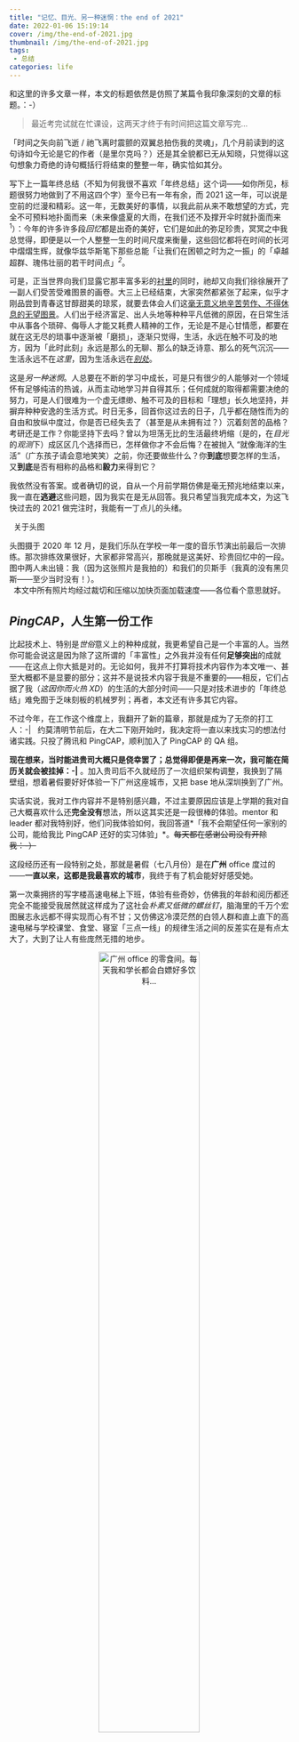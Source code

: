```yaml
---
title: "记忆、目光、另一种迷惘：the end of 2021"
date: 2022-01-06 15:19:14
cover: /img/the-end-of-2021.jpg
thumbnail: /img/the-end-of-2021.jpg
tags:
 - 总结
categories: life
---
```


和这里的许多文章一样，本文的标题依然是仿照了某篇令我印象深刻的文章的标题。：-）

> 最近考完试就在忙课设，这两天才终于有时间把这篇文章写完...

「时间之矢向前飞逝 / 祂飞离时震颤的双翼总拍伤我的灵魂」，几个月前读到的这句诗如今无论是它的作者（是里尔克吗？）还是其全貌都已无从知晓，只觉得以这句想象力奇绝的诗句概括行将结束的整整一年，确实恰如其分。

写下上一篇年终总结（不知为何我很不喜欢「年终总结」这个词——如你所见，标题很努力地做到了不用这四个字）至今已有一年有余，而 2021 这一年，可以说是空前的烂漫和精彩。这一年，无数美好的事情，以我此前从来不敢想望的方式，完全不可预料地扑面而来（未来像盛夏的大雨，在我们还不及撑开伞时就扑面而来<sup>1</sup>）：今年的许多许多段*回忆*都是出奇的美好，它们是如此的弥足珍贵，冥冥之中我总觉得，即便是以一个人整整一生的时间尺度来衡量，这些回忆都将在时间的长河中熠熠生辉，就像华兹华斯笔下那些总能「让我们在困顿之时为之一振」的「卓越超群、瑰伟壮丽的若干时间点」<sup>*2*</sup>。

可是，正当世界向我们显露它那丰富多彩的[衬里](https://m.thepaper.cn/baijiahao_10470277)的同时，祂却又向我们徐徐展开了一副人们受苦受难图景的画卷。大三上已经结束，大家突然都紧张了起来，似乎才刚品尝到青春这甘醇甜美的琼浆，就要去体会人们这[毫无意义地辛苦劳作、不得休息的无望图景](https://www.zgnfys.com/m/a/nfwx-52600.shtml)。人们出于经济富足、出人头地等种种平凡低微的原因，在日常生活中从事各个琐碎、侮辱人才能又耗费人精神的工作，无论是不是心甘情愿，都要在就在这无尽的琐事中逐渐被「磨损」，逐渐只觉得，生活，永远在触不可及的地方，因为「此时此刻」永远是那么的无聊、那么的缺乏诗意、那么的死气沉沉——生活永远不在*这里*，因为生活永远在[*别处*](https://book.douban.com/subject/25900388/)。

这是*另一种迷惘*。人总要在不断的学习中成长，可是只有很少的人能够对一个领域怀有足够纯洁的热诚，从而主动地学习并自得其乐；任何成就的取得都需要决绝的努力，可是人们很难为一个虚无缥缈、触不可及的目标和「理想」长久地坚持，并摒弃种种安逸的生活方式。时日无多，回首你这过去的日子，几乎都在随性而为的自由和放纵中度过，你是否已经失去了（甚至是从未拥有过？）沉着刻苦的品格？考研还是工作？你能坚持下去吗？曾以为坦荡无比的生活最终坍缩（是的，在*目光*的*观测*下）成区区几个选择而已，怎样做你才不会后悔？在被抛入 “就像海洋的生活”（广东孩子请会意地笑笑）之前，你还要做些什么？你**到底**想要怎样的生活，又**到底**是否有相称的品格和**毅力**来得到它？

我依然没有答案。或者确切的说，自从一个月前学期仿佛是毫无预兆地结束以来，我一直在**逃避**这些问题，因为我实在是无从回答。我只希望当我完成本文，为这飞快过去的 2021 做完注时，我能有一丁点儿的头绪。

<article class="message is-info">
  <div class="message-header">
    <p><i class="fas fa-camera"></i> &nbsp; 关于头图</p>
  </div>
  <div class="message-body">
    头图摄于 2020 年 12 月，是我们乐队在学校一年一度的音乐节演出前最后一次排练。那次排练效果很好，大家都非常高兴，那晚就是这美好、珍贵回忆中的一段。图中两人未出镜：我（因为这张照片是我拍的）和我们的贝斯手（我真的没有黑贝斯——至少当时没有！）。
  </div>
</article>
<!-- more -->

<article class="message">
  <div class="message-body"><i class="fas fa-image"></i>&nbsp;&nbsp;本文中所有照片均经过裁切和压缩以加快页面加载速度——各位看个意思就好。</div>
</article>

## *PingCAP*，人生第一份工作

比起技术上、特别是*世俗*意义上的种种成就，我更希望自己是一个丰富的人。当然你可能会说这是因为除了这所谓的「丰富性」之外我并没有任何**足够突出**的成就——在这点上你大抵是对的。无论如何，我并不打算将技术内容作为本文唯一、甚至大概都不是显要的部分；这并不是说技术内容于我是不重要的——相反，它们占据了我（*这因你而火热 XD*）的生活的大部分时间——只是对技术进步的「年终总结」难免囿于乏味刻板的机械罗列；再者，本文还有许多其它内容。

不过今年，在工作这个维度上，我翻开了新的篇章，那就是成为了无奈的打工人：-|&nbsp; &nbsp;约莫清明节前后，在大二下刚开始时，我决定将一直以来找实习的想法付诸实践。只投了腾讯和 PingCAP，顺利加入了 PingCAP 的 QA 组。

**现在想来，当时能进贵司大概只是侥幸罢了；总觉得即便是再来一次，我可能在简历关就会被挂掉：-|**  。加入贵司后不久就经历了一次组织架构调整，我换到了隔壁组，想着暑假要好好体验一下广州这座城市，又把 base 地从深圳换到了广州。

实话实说，我对工作内容并不是特别感兴趣，不过主要原因应该是上学期的我对自己大概喜欢什么还**完全没有**想法，所以这其实还是一段很棒的体验。mentor 和 leader 都对我特别好，他们问我体验如何，我回答道*「我不会期望任何一家别的公司，能给我比 PingCAP 还好的实习体验」*。~~每天都在感谢公司没有开除我：-）~~

这段经历还有一段特别之处，那就是暑假（七八月份）是在**广州** office 度过的——**一直以来，这都是我最喜欢的城市**，我终于有了机会能好好感受她。

第一次乘拥挤的写字楼高速电梯上下班，体验有些奇妙，仿佛我的年龄和阅历都还完全不能接受我居然就这样成为了这社会*朴素又低微的螺丝钉*，脑海里的千万个宏图展志永远都不得实现而心有不甘；又仿佛这冷漠茫然的白领人群和直上直下的高速电梯与学校课堂、食堂、寝室「三点一线」的规律生活之间的反差实在是有点太大了，大到了让人有些庞然无措的地步。

<p align="center">
	<img height="60%" width="60%" src="/img/the-end-of-2021/DSC_1170.JPG" alt="广州 office 的零食间。每天我和学长都会白嫖好多饮料..." />
</p>

<p align="center">
	<img height="60%" width="60%" src="/img/the-end-of-2021/DSC_1169.JPG" alt="临江工位的视野。很多个晚上，下班后我都沿着江边的小道走到图左侧的大桥处，然后再坐有轨电车回来。" />
</p>
适应之后，在 office 上班的两个月，总体还是非常舒适的。有熟悉的学长一同摸鱼、卷 CS，总归还是不会那么枯燥乏味（&nbsp;&nbsp; 住处干净整洁，楼下就是购物中心和小吃街，离公司也只有一个地下通道的距离；俯瞰整个琶洲的江景高层公寓低廉的价格使我对广州的好感更上一层。

<p align="center">
	<img height="60%" width="60%" src="/img/the-end-of-2021/DSC_1598.JPG" alt="住处日间的视野。图中近处的大桥就是东圃特大桥。" />
</p>

<p align="center">
	<img height="60%" width="60%" src="/img/the-end-of-2021/DSC_1641.JPG" alt="夜间更是宁静祥和。" />
</p>

每天下班，先是沿着江边散步到琶洲大桥，再坐我经常形容为 *“非常温柔地”* 发出「铛、铛、铛」声音的有轨列车回到住处；点一份外卖（附近有一家不错的粥铺），晚上就在这开阔的景色前读书；每每感到疲乏劳累，抬头向外望去，横向伸展的街灯和缓缓驶过的车流总能让我感到轻松和宁静，于是又埋下头来尝试消化 [B4](https://dl.acm.org/doi/10.1145/2486001.2486019)（顺带一提，这篇论文十分值得一读！） 中有关流量工程的诸多细节。 

周末则是在只消几站地铁（当然，我更喜欢坐电车）就到的珠江新城消磨时间，博物馆、美术馆、音乐厅，在图书馆的东欧文学区流连一阵，晚上准时打卡海心沙喷泉，再慢悠悠地散步走回住处。即便是看了不知多少次，每一次站在海心沙亚运公园的喷泉池前，在广州塔不断变幻的灯光下，看着升高的水柱逐渐超过远处猎德大桥顶端挂着的四个红色的发光大字，我还是会感到一丝兴奋——仿佛这随着吹拂的微风四处飘散的水珠，就是那五羊传说中衔着稻穗的仙羊，为世界降下的象征着幸福的甘霖。

<p align="center">
	<img height="60%" width="60%" src="/img/the-end-of-2021/DSC_1109.JPG" alt="看！是隧道！（广州珠江新城 APM 线）" />
</p>


然而谁能料到，仅仅半年后就迎来了互联网产业的又一次寒冬，公司方向的调整使我成为了整个研发部门最后一个日常实习的 offer。随着远程实习变成短暂记忆里渐渐消失的回响，我也从三语播报城市回到了双语播报城市。

## *技术*，路在何方

今年技术的最大成长，或许是知道了自己应该努力的方向。接下来我要作一些枯燥无味的机械列举了——希望读者能够包容这点。

- 年初修完了 Dan Grossman 教授在 Coursera 上的编程语言课程 Programming Languages 的所有部分。

- 稍微认真一些地看了一些 PL 的内容（一点 HOPL（HOPL 上的文章都好长... 至少 60 页...）、一点 LLVM、一点零散文献）（我自知自己还完全配不上 PL*T* 这个术语中的 *T* 字母——我会继续努力的），主要是一些奇奇怪怪的文章，在本博客有一些相关的想法。自己对这个主题的了解实在还是太少了，并不具有卖弄的资本，还有许多要读的文章和书籍。希望 2022 能修完两门打算了很久的网课。

- 读完了《自顶向下》和一些网络方面的文献，跟着 CCNA 的实验手册在 GNS3 上体验了一把网管... 不得不说，《自顶向下》的参考文献列表真的**十分有价值**。

- 因为工作的原因看了一些 Golang、gc 和 [Go 语言设计与实现](https://draveness.me/golang/)，感觉好细节... 目前就记得 channel 的 handoff 和 L4 里处理 IPC 的方式有一些异曲同工之妙...

- 看了一些公司的数据库相关的资料和 CMU 15-445/645，然而完成了前两个 lab 就跑路了... 可能自己确实不太喜欢存储。或许 2022 再试试？

- 大三上修完了 MIT 6.S081 的所有课程和 [Lab](https://github.com/Ray-Eldath/MIT6.S081)，后半部分的论文阅读使我**十分兴奋**，于是跟着 [ACM Digital Library](https://dl.acm.org/) 上几个会议的 Top Cited 又读了一些比较著名的文章（除了 monokernel、μkernel、unikernel，还有前两天刚读到的 multikernel... 操作系统领域内的各种令人好奇的问题和机制层出不穷，**或许这就是我应该努力的方向？**）。从这起读的文章就多了很多，似乎终于得以一瞥「严谨的计算机*科学*」的剪影。

- Tanenbaum 教授的《现代操作系统》太好看了！在修完 MIT 6.S081 这类实践性很强的课程后，MOS 这本书能使你对操作系统领域的许多并未在课程中覆盖的解决方案以及各个*细节*组件形成的*复杂、动态*的*整体*产生深刻的理解——更别提这本书还十分幽默！这里还要感谢译者们相当出色的翻译水平，个人认为本书的翻译甚至比《自顶向下》还要好些。

- 终于完成了 [astrio](https://github.com/Ray-Eldath/astrio) 这个在许多好些的大学都只不过是本科生必修课的五级流水线 MIPS CPU... 正如 repo 的提交历史反映的，这个项目的主体部分是我于 2020 年一个在家学习的清闲学期完成的，当时主要使用 Verilator。后来本学期刚好有计组课，我找老师借了 FPGA 开发板（似乎整个学校都没什么人会用这玩意，又只能纯靠自己折腾 = =），修复了两年前冥思苦想许久也未能解决的众多 bug，成功将这个小玩具上板测试，才算终于完成了这个项目。

  > 我想调试这个项目和 MIT 6.S081 lab（这两个项目都非常难调）的最重要收获是教会了我一种为陌生的体系构建系统的方式，这种 “一点一点来” 方式十分有效，至少就修复这两个项目中数不清的难搞 bug 而言。

- 大三上的课业出人意料地顺当。计组、嵌入式、操作系统、专业英语，四门大专业课都**十分有幸**遇到了**非常棒**的教授，实验没花太多时间就拿到了前列的成绩，考试也从未如此简单。希望这几门课能有一个好的总分。

- 似乎终于明白了「通过兴趣提升语言词汇量」是什么含义。每天一到两集 NPR 听力，最喜欢 Up First、Consider This 和 Short Wave；硬着头皮读塞林格，尽管生词很多，但伴着词典，塞林格流畅的笔触和出人意料的结局每每使我情不自禁地跟着朗读。习惯了之后，这样的方式比背单词真是要舒服太多，「停滞已久的时钟终于又转了起来」（忘了在哪看到这句话的了...）。

剩下的时间都给了工作，还有各种零零散散的阅读（内存序云云，Kubernetes 云云...）。「通过一门顶尖的大学课程或者是教科书才能了解一个领域」，这个道理我明白得实在是太晚了。**真希望自己有更多时间。**

每年完成的事情，总结下来似乎都是那么少、那么地少于自己的期望。空闲的时间由疲惫、自我怀疑和焦虑填满，在 *极限竞速：地平线*（这是我目前最喜欢的游戏——我的机箱上就刻着这个游戏的图标）、*Beat Saber* 和 *Haven* 里消磨时间，总是思忖这无从下手的未来，在反复的失眠中变得易怒又焦躁。自己没有足够的热忱、越来越没动力写代码、又不甘将技术理解为「无奈的生计」，**时日已无多，矛盾又懒惰的我，到底路在何方？**

> 不过地五是**真的好玩！**越玩越觉得比地四好玩。

## *乐队*，自由的音符

或许今年最大的收获，就是自己的乐队终于迈上正轨了。从大二下学期偶然组建（当时的情形是一位学长（另一支乐队的节奏吉他手，我们两支乐队如今关系十分紧密）花二十分钟劝说另一位吉他手改玩贝斯（他的原话是：**你如果玩吉他，那你充其量就是个吉他手而已；可你如果改玩贝斯，你就成就了一个乐队**），于是他就成就了我们乐队），途中因为技术和时间安排的原因遇到各种波折，到现在大家众心成城、也明确地知道「下一首歌」应该是什么效果、又该如何处理各种乐器之间复杂的关联与冲突，我们作为一个乐队的整体成长很大。于我个人而言，更重要的是我认识了这样一群人：大家接纳、关心彼此，有共同的目标和愿景，能够一齐欢笑一齐悲伤——这对我而言，还是一种新鲜的体验。乐队的成就属于它的每一个乐手，每一次选歌时的争执、排练时我和吉他手总要停下来互问对方如何处理这一段节奏抑或是那一段和弦、从以前演出前总是紧张到现在即便是在台上也无比轻松因为我知道我们就是能取得我们希望的效果（尽管不够完美）：是乐器将我们连在了一起，我们知道我们并不想仅仅是简单地 cover 一首歌，而是要把我们的理解融入对每一首歌的处理中——这通常需要规模不小的改动。

其它任何形式的努力和这种付出都没有可比性，因为我们都能确切听到（甚至是能*看到*）这*自由的音符*从每一个人的指尖倾泻流淌，共同构成一首歌，好像乐曲和乐器都拥有了它自己的灵魂：无数个排练（甚至是演出时）我们都会完全沉浸在自己构筑出的这*音符*的世界中，观众们会说「那鼓手摇头晃脑地边唱边敲好开心呀，*像个孩子*」。

<p align="center">
	<img height="60%" width="60%" src="/img/the-end-of-2021/mmexport1639846278954.jpg" alt="学校 2021 音乐节演出合照" />
</p>

<p align="center">
	<img height="60%" width="60%" src="/img/the-end-of-2021/mmexport1639894991875.jpg" alt="同一场音乐节——摄影师今晚加鸡腿！" />
</p>

今年听了几场 live，上了几次 livehouse（如今演出需求过于旺盛，一支乐队要上 livehouse 并不困难）：每次学长都会戏谑地说「大家可都是上过 livehouse 的**老前辈**了」——好像还是在那个需要争取演出机会的时代。

<p align="center">
	<img height="30%" width="40%" src="/img/the-end-of-2021/DSC_2322~2.JPG" alt="年底的一场 live（友情客串学长乐队的鼓手，所以其实并不太享受）" />
</p>

<p align="center">
	<img height="50%" width="50%" src="/img/the-end-of-2021/mmexport1640443355860.jpg" alt="同一场 live，节奏吉他手跳水——妹子真多啊。(啧啧啧)" />
</p>

「乐队真是那种，即便是在整个人生的尺度上，也会熠熠生辉，几乎是仅有的*没有任何遗憾*的美好回忆」，一年一度的音乐节结束后，我发了这样一条推特。乐队这段体验真是弥足珍贵（本文的头图很好地反映了这一点），几乎没有什么遗憾，唯一可惜的就是，快要毕业的我们已经很难再继续延续这迄今只持续了短短一年的美好，下一次演出，或许就是告别演出了吧。

## 记忆，*阅读*，另一种目光<sup>*3*</sup>

今年的阅读并没有很多（每年都是如此 = =），不过我对黑塞的喜爱程度算是正式超过了加缪（没办法，谁让加缪的作品那么少），也非常幸运地读到了两位东欧作家的作品：辛波斯卡和切斯瓦夫 · 米沃什。权且贴一段自己今年写下的文字来概观我对这些作家的感受：

> 晚上顶着困意看了几页切斯瓦夫米沃什的《路边狗》，意外地发现很好看（也很好读），这种词句简单、文笔凝炼、富有哲理，总是絮絮叨叨的随笔和碎语总让我想到零星的几位朋友写的东西。顺便让我想到辛波斯卡的《碎语，奇迹市场与希望》。 
>
> 其实如果这种「絮絮叨叨」的气质（实质是一种连贯思维的能力，有条理地专注地思考并整理，而非发散性地跳跃、遗漏诸多细节，亦非不时陷于要不是情感要不就是过往中）是诗人或者文艺家（如果按传统的理解将诗人理解为文艺家中最文艺的那类的话，那么这一点在诗人身上想必也会表现地最为明显）的必要思维方式的话，那么我显然是不适合这*几*行的了，甚至进一步说，我恰恰站在这种气质的反面。
>
> 当然，要说这是更为广泛的思维方式、而非仅仅局限于文艺界也是有道理的，当然我个人并不这么期望，毕竟自己的反面所占据的领域还是越小越好....
>
> 当然其实也不一定罢...... 时至今日我都非常清楚地记得第一次读普希金的某首诗其中一句非常精妙的比喻时的那种震撼，还有读加缪《第一人》的第一章「云到不了东面的海了，现在势欲淹没整个地区，...」那段，加缪在短短一段里将天与地、南与北、历史与当下等等独立复杂的元素游刃有余地织成一段精妙文字时的（请允许我开个小小的玩笑（（（    ），卡夫卡口中的 \*\* 般的快感，还有读扎加耶夫斯基的一些现代诗，其中一些仅仅四行就能涉及五个地方六种意象时的惊奇，或许极具跳跃性和创造性的思维其实也是尤其是浪漫主义文学和一些*修辞学*中非常重要的部分... 当然就论我个人的话我觉得我的口味逐渐在从以前的 *偏向浪漫主义、歌颂和宏大* 向 *内敛、含蓄、冷峻* 转变，我觉得想比加缪我现在可能更加喜欢黑塞，尤其是吴忆帆（不是吴亦凡（（（（    ）翻译出的那种冷峻的抒情诗人气质....（来自[我的 Telegram Channel](https://t.me/kaworunagisa17/2068)）

黑塞、辛波斯卡、米沃什、雷蒙德 · 卡佛的小说和诗歌，还有一些杂七杂八的大陆科幻，再加上关注的*诗歌*和*思与诗*两个很不错的微信公众号不时推送的一些诗歌和有关诗人的评论，差不多就是我今年阅读的全部了。今年认真读了很多诗，也背下来而不少；在这里再贴一首目前为止最喜欢的诗歌：辛波斯卡的《在一颗小行星下》，作为 “压舱石”（最后一首）收录在湖南文艺出版社的《我曾这样寂寞生活》中，译者胡桑。顺便一提这出版社，就那么几首诗，反复出各种各样过度装帧的集子来靠辛波斯卡圈钱，有点恶心...

> 在一颗小星星下
> [波兰] 辛波斯卡
>
> 
>
> 我为把偶然称为必然而向它道歉。
>
> 万一我错了，我就向必然道歉。
>
> 请别生气，幸福，如果我将你占为己有。
>
> 死者，但愿你容忍这一切，我的记忆正在枯萎。
>
> 每一秒钟我都忽视了整个世界，于是，我向时间道歉。
>
> 我为将新欢当成初恋而向旧爱道歉。
>
> 原谅我，远方的战争，原谅我将鲜花带回了家。
>
> 原谅我，外露的伤口，原谅我刺破了自己的手指。
>
> 我为小步舞曲唱片而向在深渊里呼喊的人道歉。
>
> 今天，清晨五点我仍在熟睡，为此我向等候在火车站的人道歉。
>
> 宽恕我，被追逐的希望，宽恕我一再地大笑。
>
> 宽恕我，沙漠，宽恕我未能及时带来一匙清水。
>
> 还有你，猎鹰，这些年你依然如故，在同一个笼子，
>
> 在空中，你的目光凝固在一处，
>
> 原谅我，即使你变成标本。
>
> 我为桌子的四条腿而向被砍倒的树木道歉。
>
> 我为小回答而向大问题道歉。
>
> 真理，请不要太在意我。
>
> 尊严，请对我大度些。
>
> **容忍我，哦，神秘的存在，容忍我拆掉了你裙摆上偶然的针线。**
>
> **灵魂，请别指责我偶尔才拥有你。**
>
> 我向所有事物道歉，我不能随时到达每一个地方。
>
> 我向所有人道歉，我无法成为每一个男人和女人。
>
> 我知道，只要我活着，就不能变得公正，
>
> 因为，我是我自己的障碍。
>
> 言语，不要怪罪我借用了庄严的词句，
>
> 又竭尽全力让它们变得轻盈。 
>
> 
>
> （胡桑  译）

# 尾声：这被鞭策的日子<sup>*4*</sup>

对于在上文已经记叙了的许多段体验，其时我都有一种感觉：脑海中多次响起一个声音，它告诉我要好好铭记当时的一切，因为这可能是以我一生的尺度来看也为数不多、甚至是唯一的经历——我努力地铭记它们；而这种茫然若失的情绪在本文的开头已经描述过。现在对那些已然过去但仍然闪烁的珍贵回忆，唯一可惜的就是它们不够经久，也很难有机会再体验了。

**但我并不后悔，我并不拒绝踏入这条河流**<sup>*5*</sup>：那个台下观众随着 Free Loop 中一句句温柔的歌词来回热情地挥动手机的时刻；那个在 livehouse 后台侯场时躺在沙发上、仅一墙之隔的舞台传来震耳欲聋的声响震得我的耳膜有些难受的时刻；那个凌晨四点看到雪花（一开始是冰粒）从透着粉红色和冰蓝色微光（是的，严重的空气污染）的苍穹边缘缓缓落下的我激动地大喊「这是广东孩子的人生第一场雪呀」的时刻；还有那个在广州某座可以看到万胜围有轨电车终点站和东圃特大桥的一座高层居民楼的某个角落，凌晨两点突然抬起头，透过窗外看到就像《南方》<sup>6</sup> 一样的大雨磅礴 “势欲淹没整个地区”<sup>7</sup>，远处灯线逐渐融化在无穷无尽的雨丝中，费力地穿过弥漫整个空间的深沉雾霭的时刻；这些时刻和其它的许多事情，随着这快若飞矢的一年一并结束，永远停留在那个希望自己是、更希望自己**永远**是**丰富的、浪漫的**（在「浪漫主义文学」意义下）、**热情的** 18 岁孩子的心灵深处，现在这短暂的一年也被一种落日余晖般的金色光芒所笼罩，在这被鞭策的日子的终点，有关它的一切、无论是欢欣还是苦痛，都变得如此可爱和迷人，有如从梦中摘下的回忆<sup>*8*</sup>。

### <全文完。>

---

### 脚注

> <sup>1</sup>：语出阿瑟 · 克拉克。
>
> <sup>2</sup>：「在我们的生命中有若干个凝固的时间点 / 卓越超群、瑰伟壮丽 / 让我们在困顿之时为之一振 / 并且弥漫于我们全身，让我们不断爬升 / 当我们身居高位时，激发我们爬的更高 / 当我们摔倒时，又鼓舞我们重新站起」引自阿兰 · 德波顿《旅行的艺术》（我个人不是很推荐这部作品）中有关威廉 · 华兹华斯的段落，原文和译者均不详。
>
> <sup>3</sup>：这是大陆东欧文学出版计划[《蓝色东欧》的总序，作者是高兴](http://vip.book.sina.com.cn/weibobook/vipc.php?bid=5394400&cid=10370357)：之所以引用它作为这一节的小标题是因为今年除了黑塞（非常幸运地）新近喜欢上的两位作家都来自东欧国家波兰。
>
> <sup>4</sup>：这段时光里我总感到一种黑塞《克林索尔的最后夏天》式的浪漫（「被鞭策的日子」），好像这是我青春之火最后的恣意燃烧。
>
> <sup>5</sup>：出自我喜欢的乐队*蛙池*的[河流](https://music.163.com/#/song?id=1437251162)，他们还有[一篇同名专访](https://www.163.com/dy/article/GCTV2GKS05491EXQ.html)。
>
> <sup>6</sup>：达达乐队的《南方》。这是我们社团的社歌，每次演出完乐手和留下来的观众都要一起合唱。「彭坦说写这首歌是因为有天晚上，北京突然下起大雨，雨声特别大，那天他没关窗户，窗外潮湿的感觉扑面而来，那感觉就像在武汉。」
>
> <sup>7</sup>：引号内的表达是我从阿尔贝 · 加缪《第一人》的开头学到的。我很喜欢这部作品——不过要是能写完就最好了...
>
> <sup>8</sup>：最后这句话出自奥尔罕 · 帕慕克《伊斯坦布尔》。顺便写完之后读来这整段感觉都很像黑塞《艺术家的命运》的结尾...